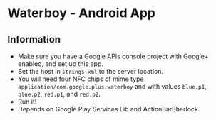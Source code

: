 # Waterboy - Android App

## Information
* Make sure you have a Google APIs console project with Google+ enabled, and set
  up this app.
* Set the host in `strings.xml` to the server location.
* You will need four NFC chips of mime type
  `application/com.google.plus.waterboy` and with values `blue.p1`, `blue.p2`,
  `red.p1`, and `red.p2`.
* Run it!
* Depends on Google Play Services Lib and ActionBarSherlock.
